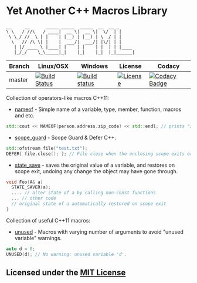 # Yet Another C++ Macros Library

```text
__     __      _____ _____  _____  __  __ _
\ \   / //\   / ____|  __ \|  __ \|  \/  | |
 \ \_/ //  \ | |    | |__) | |__) | \  / | |
  \   // /\ \| |    |  ___/|  ___/| |\/| | |
   | |/ ____ \ |____| |    | |    | |  | | |____
   |_/_/    \_\_____|_|    |_|    |_|  |_|______|
```

Branch | Linux/OSX | Windows | License | Codacy
-------|-----------|---------|---------|-------
master |[![Build Status](https://travis-ci.org/Neargye/yacppml.svg?branch=master)](https://travis-ci.org/Neargye/yacppml)|[![Build status](https://ci.appveyor.com/api/projects/status/irdag2r6tsubtthx/branch/master?svg=true)](https://ci.appveyor.com/project/Neargye/yacppml/branch/master)|[![License](https://img.shields.io/github/license/Neargye/yacppml.svg)](LICENSE)|[![Codacy Badge](https://api.codacy.com/project/badge/Grade/70dfd3b3bb14434a8abffd1bb9fb593c)](https://www.codacy.com/app/Neargye/yacppml?utm_source=github.com&amp;utm_medium=referral&amp;utm_content=Neargye/yacppml&amp;utm_campaign=Badge_Grade)

Сollection of operators-like macros С++11:

* [nameof](https://github.com/Neargye/nameof) - Simple name of a variable, type, member, function, macros and etc.

```cpp
std::cout << NAMEOF(person.address.zip_code) << std::endl; // prints "zip_code"
```

* [scope_guard](https://github.com/Neargye/scope_guard) - Scope Guard & Defer C++.

```cpp
std::ofstream file("test.txt");
DEFER{ file.close(); }; // File close when the enclosing scope exits or an error is thrown.
```

* [state_save](https://github.com/Neargye/state_save) - saves the original value of a variable, and restores on scope exit, undoing any change the object may have gone through.

```cpp
void Foo(A& a)
  STATE_SAVER(a);
  .... // alter state of a by calling non-const functions
  ... // other code
  // original state of a automatically restored on scope exit
}
```

Сollection of useful С++11 macros:

* [unused](include/unused.hpp) - Macros with varying number of arguments to avoid "unused variable" warnings.

```cpp
auto d = 0;
UNUSED(d); // No warning: unused variable 'd'.
```

## Licensed under the [MIT License](LICENSE)
